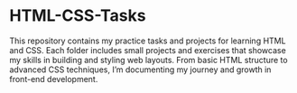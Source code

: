 # HTML-CSS-Tasks
This repository contains my practice tasks and projects for learning HTML and CSS. Each folder includes small projects and exercises that showcase my skills in building and styling web layouts. From basic HTML structure to advanced CSS techniques, I’m documenting my journey and growth in front-end development.

